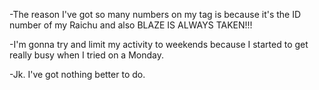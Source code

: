 -The reason I've got so many numbers on my tag is because it's the ID number of my Raichu and also BLAZE IS ALWAYS TAKEN!!!

-I'm gonna try and limit my activity to weekends because I started to get really busy when I tried on a Monday.

-Jk. I've got nothing better to do.

<!---
Blaze248570/Blaze248570 is a ✨ special ✨ repository because its `README.md` (this file) appears on your GitHub profile.
You can click the Preview link to take a look at your changes.
--->
